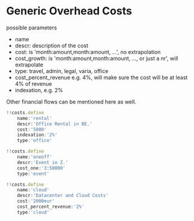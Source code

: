 # Generic Overhead Costs

possible parameters

- name
- descr: description of the cost
- cost: is 'month:amount,month:amount, ...', no extrapolation
- cost_growth: is  'month:amount,month:amount, ..., or just a nr', will extrapolate
- type: travel, admin, legal, varia, office
- cost_percent_revenue e.g. 4%, will make sure the cost will be at least 4% of revenue
- indexation, e.g. 2%

Other financial flows can be mentioned here as well.


```js
!!costs.define
    name:'rental'
    descr:'Office Rental in BE.'  
    cost:'5000'
    indexation:'2%'
    type:'office'

!!costs.define
    name:'oneoff'
    descr:'Event in Z.'  
    cost_one:'3:50000'
    type:'event'

!!costs.define
    name:'cloud'
    descr:'Datacenter and Cloud Costs'  
    cost:'2000eur'
    cost_percent_revenue:'2%'
    type:'cloud'


```

